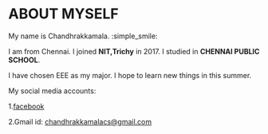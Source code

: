 # ABOUT MYSELF
My name is Chandhrakkamala. :simple_smile:

I am from Chennai. I joined **NIT,Trichy** in 2017. I studied in **CHENNAI PUBLIC SCHOOL**. 

I have chosen EEE as my major. I hope to learn new things in this summer.

My social media accounts:

1.[facebook](https://www.facebook.com/chandhrak.kamala)

2.Gmail id: chandhrakkamalacs@gmail.com
